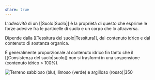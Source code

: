 ```yaml
---
share: true
---
```

L’*adesività* di un [[Suolo|Suolo]] è la proprietà di questo che esprime le forze adesive fra le particelle di suolo e un corpo che lo attraversa.

Dipende dalla [[Tessitura del suolo|Tessitura]], dal contenuto idrico e dal contenuto di sostanza organica.

È generalmente proporzionale al contenuto idrico fin tanto che il [[Consistenza del suolo|suolo]] non si trasformi in una sospensione (contenuto idrico > 100%).

![Terreno sabbioso (blu), limoso (verde) e argilloso (rosso)|350](coesività-adesività-suolo-grafico-tessitura.png)